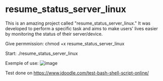 # resume_status_server_linux

This is an amazing project called "resume_status_server_linux." It was developed to perform a specific task and aims to make users' lives easier by monitoring the status of their server/device.

Give permmission: chmod +x resume_status_server_linux

Start: ./resume_status_server_linux

Exemple of use:
![image](https://github.com/gabflag/resume_status_server_linux/assets/95552879/8cc01e7b-69a7-484b-889d-f72776204333)

Test done on https://www.jdoodle.com/test-bash-shell-script-online/
